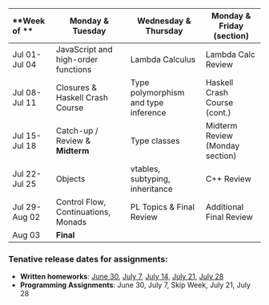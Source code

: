| **Week of **        | <center>**Monday & Tuesday**</center>                | <center>**Wednesday & Thursday**</center>      | <center>**Monday & Friday (section)**</center> |
|:--------------------|:-----------------------------------------------------|:-----------------------------------------------|:-----------------------------------------------|
| Jul 01-<br/> Jul 04 |  JavaScript and high-order functions                 | Lambda Calculus                                | Lambda Calc Review
| Jul 08-<br/> Jul 11 |  Closures & Haskell Crash Course                     | Type polymorphism and type inference           | Haskell Crash Course (cont.)
| Jul 15-<br/> Jul 18 |  Catch-up / Review & **Midterm**                     | Type classes                                   | Midterm Review (Monday section)
| Jul 22-<br/> Jul 25 |  Objects                                             | vtables, subtyping, inheritance                | C++ Review 
| Jul 29-<br/> Aug 02 |  Control Flow, Continuations, Monads                 | PL Topics & Final Review                       | Additional Final Review
| Aug 03              |  **Final**                                           |                                                | 

### Tenative release dates for assignments:

- **Written homeworks**: [June 30](assn/hw1.pdf), [July 7](assn/hw2.pdf), [July 14](assn/hw3.pdf), [July 21](assn/hw4.pdf), [July 28](assn/hw5.pdf)
- **Programming Assignments**: June 30, July 7, Skip Week, July 21, July 28 
